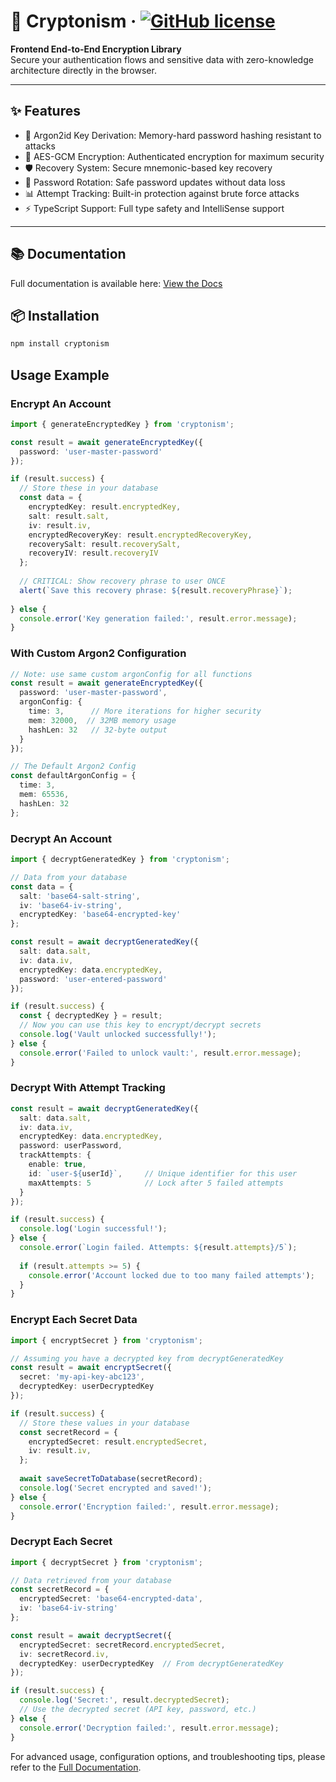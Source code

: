 # 🔐 Cryptonism &middot; [![GitHub license](https://img.shields.io/badge/license-MIT-blue.svg)](https://github.com/sabkat-ahmed-rafi/cryptonism/blob/main/LICENSE)

**Frontend End-to-End Encryption Library**  
Secure your authentication flows and sensitive data with zero-knowledge architecture directly in the browser.

---

## ✨ Features

- 🔑 Argon2id Key Derivation: Memory-hard password hashing resistant to attacks
- 🔐 AES-GCM Encryption: Authenticated encryption for maximum security
- 🛡️ Recovery System: Secure mnemonic-based key recovery
- 🔄 Password Rotation: Safe password updates without data loss
- 📊 Attempt Tracking: Built-in protection against brute force attacks
- ⚡ TypeScript Support: Full type safety and IntelliSense support

---

## 📚 Documentation
Full documentation is available here: [View the Docs](https://your-library-url.com)

## 📦 Installation

```bash
npm install cryptonism
```

## Usage Example

### Encrypt An Account

```typescript
import { generateEncryptedKey } from 'cryptonism';

const result = await generateEncryptedKey({
  password: 'user-master-password'
});

if (result.success) {
  // Store these in your database
  const data = {
    encryptedKey: result.encryptedKey,
    salt: result.salt,
    iv: result.iv,
    encryptedRecoveryKey: result.encryptedRecoveryKey,
    recoverySalt: result.recoverySalt,
    recoveryIV: result.recoveryIV
  };
  
  // CRITICAL: Show recovery phrase to user ONCE
  alert(`Save this recovery phrase: ${result.recoveryPhrase}`);
  
} else {
  console.error('Key generation failed:', result.error.message);
}
```

### With Custom Argon2 Configuration

```typescript
// Note: use same custom argonConfig for all functions
const result = await generateEncryptedKey({
  password: 'user-master-password',
  argonConfig: {
    time: 3,      // More iterations for higher security
    mem: 32000,  // 32MB memory usage
    hashLen: 32   // 32-byte output
  }
});

// The Default Argon2 Config
const defaultArgonConfig = {
  time: 3,
  mem: 65536,
  hashLen: 32
};

```

### Decrypt An Account

```typescript
import { decryptGeneratedKey } from 'cryptonism';

// Data from your database
const data = {
  salt: 'base64-salt-string',
  iv: 'base64-iv-string', 
  encryptedKey: 'base64-encrypted-key'
};

const result = await decryptGeneratedKey({
  salt: data.salt,
  iv: data.iv,
  encryptedKey: data.encryptedKey,
  password: 'user-entered-password'
});

if (result.success) {
  const { decryptedKey } = result;
  // Now you can use this key to encrypt/decrypt secrets
  console.log('Vault unlocked successfully!');
} else {
  console.error('Failed to unlock vault:', result.error.message);
}
```

### Decrypt With Attempt Tracking

```typescript
const result = await decryptGeneratedKey({
  salt: data.salt,
  iv: data.iv,
  encryptedKey: data.encryptedKey,
  password: userPassword,
  trackAttempts: {
    enable: true,
    id: `user-${userId}`,     // Unique identifier for this user
    maxAttempts: 5            // Lock after 5 failed attempts
  }
});

if (result.success) {
  console.log('Login successful!');
} else {
  console.error(`Login failed. Attempts: ${result.attempts}/5`);
  
  if (result.attempts >= 5) {
    console.error('Account locked due to too many failed attempts');
  }
}
```

### Encrypt Each Secret Data

```typescript
import { encryptSecret } from 'cryptonism';

// Assuming you have a decrypted key from decryptGeneratedKey
const result = await encryptSecret({
  secret: 'my-api-key-abc123',
  decryptedKey: userDecryptedKey
});

if (result.success) {
  // Store these values in your database
  const secretRecord = {
    encryptedSecret: result.encryptedSecret,
    iv: result.iv,
  };
  
  await saveSecretToDatabase(secretRecord);
  console.log('Secret encrypted and saved!');
} else {
  console.error('Encryption failed:', result.error.message);
}
```

### Decrypt Each Secret

```typescript
import { decryptSecret } from 'cryptonism';

// Data retrieved from your database
const secretRecord = {
  encryptedSecret: 'base64-encrypted-data',
  iv: 'base64-iv-string'
};

const result = await decryptSecret({
  encryptedSecret: secretRecord.encryptedSecret,
  iv: secretRecord.iv,
  decryptedKey: userDecryptedKey  // From decryptGeneratedKey
});

if (result.success) {
  console.log('Secret:', result.decryptedSecret);
  // Use the decrypted secret (API key, password, etc.)
} else {
  console.error('Decryption failed:', result.error.message);
}
```


For advanced usage, configuration options, and troubleshooting tips, please refer to the [Full Documentation](#).